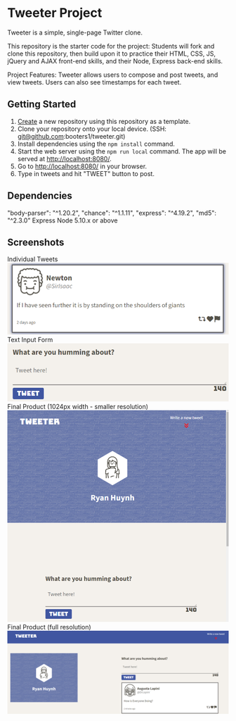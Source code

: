 # Tweeter Project

Tweeter is a simple, single-page Twitter clone.

This repository is the starter code for the project: Students will fork and clone this repository, then build upon it to practice their HTML, CSS, JS, jQuery and AJAX front-end skills, and their Node, Express back-end skills.

Project Features: Tweeter allows users to compose and post tweets, and view tweets. Users can also see timestamps for each tweet.

## Getting Started

1. [Create](https://docs.github.com/en/repositories/creating-and-managing-repositories/creating-a-repository-from-a-template) a new repository using this repository as a template.
2. Clone your repository onto your local device. (SSH: git@github.com:booters1/tweeter.git)
3. Install dependencies using the `npm install` command.
4. Start the web server using the `npm run local` command. The app will be served at <http://localhost:8080/>.
5. Go to <http://localhost:8080/> in your browser.
6. Type in tweets and hit "TWEET" button to post.

## Dependencies

  "body-parser": "^1.20.2",
  "chance": "^1.1.11",
  "express": "^4.19.2",
  "md5": "^2.3.0"
  Express
  Node 5.10.x or above


## Screenshots
Individual Tweets
!["Screenshot of Individual Tweets"](https://github.com/booters1/tweeter/blob/master/docs/tweeter-individual-tweet.png?raw=true)
Text Input Form
!["Screenshot of text input form"](https://github.com/booters1/tweeter/blob/master/docs/tweeter-input.png?raw=true)
Final Product (1024px width - smaller resolution)
!["Screenshot of Final Product smaller resolution"](https://github.com/booters1/tweeter/blob/master/docs/tweeter-at-smaller-res.png?raw=true)
Final Product (full resolution)
!["Screenshot of Final Product"](https://github.com/booters1/tweeter/blob/master/docs/tweeter-final.png?raw=true)
